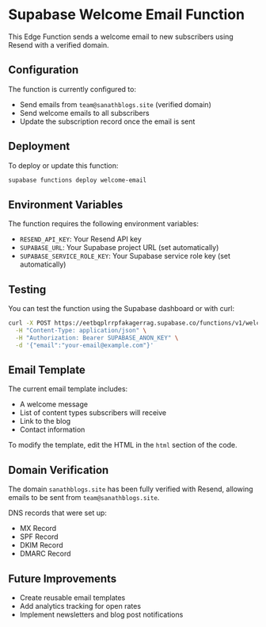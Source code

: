 # Supabase Welcome Email Function

This Edge Function sends a welcome email to new subscribers using Resend with a verified domain.

## Configuration

The function is currently configured to:
- Send emails from `team@sanathblogs.site` (verified domain)
- Send welcome emails to all subscribers
- Update the subscription record once the email is sent

## Deployment

To deploy or update this function:

```bash
supabase functions deploy welcome-email
```

## Environment Variables

The function requires the following environment variables:
- `RESEND_API_KEY`: Your Resend API key
- `SUPABASE_URL`: Your Supabase project URL (set automatically)
- `SUPABASE_SERVICE_ROLE_KEY`: Your Supabase service role key (set automatically)

## Testing

You can test the function using the Supabase dashboard or with curl:

```bash
curl -X POST https://eetbqplrrpfakagerrag.supabase.co/functions/v1/welcome-email \
  -H "Content-Type: application/json" \
  -H "Authorization: Bearer SUPABASE_ANON_KEY" \
  -d '{"email":"your-email@example.com"}'
```

## Email Template

The current email template includes:
- A welcome message
- List of content types subscribers will receive
- Link to the blog
- Contact information

To modify the template, edit the HTML in the `html` section of the code.

## Domain Verification

The domain `sanathblogs.site` has been fully verified with Resend, allowing emails to be sent from `team@sanathblogs.site`.

DNS records that were set up:
- MX Record
- SPF Record
- DKIM Record
- DMARC Record

## Future Improvements

- Create reusable email templates
- Add analytics tracking for open rates
- Implement newsletters and blog post notifications 